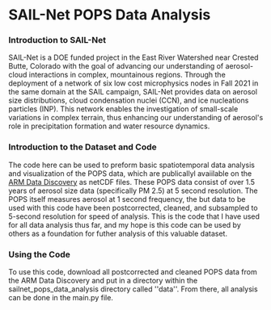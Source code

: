# SAIL-Net POPS Data Analysis

### Introduction to SAIL-Net

SAIL-Net is a DOE funded project in the East River Watershed near Crested Butte, Colorado with the goal of advancing our understanding of aerosol-cloud interactions in complex, mountainous regions. 
Through the deployment of a network of six low cost microphysics nodes in Fall 2021 in the same domain at the SAIL campaign, SAIL-Net provides data on aerosol size distributions, cloud condensation nuclei (CCN), and ice nucleations particles (INP). 
This network enables the investigation of small-scale variations in complex terrain, thus enhancing our understanding of aerosol's role in precipitation formation and water resource dynamics.

### Introduction to the Dataset and Code

The code here can be used to preform basic spatiotemporal data analysis and visualization of the POPS data, which are publicallyl avaiilable on the [ARM Data Discovery](https://adc.arm.gov/discovery/#/results/iopShortName::amf2021SAILCAIVIMT/instrument_code::pops) as netCDF files.
These POPS data consist of over 1.5 years of aerosol size data (specifically PM 2.5) at 5 second resolution.
The POPS itself measures aerosol at 1 second frequency, the but data to be used with this code have been postcorrected, cleaned, and subsampled to 5-second resolution for speed of analysis.
This is the code that I have used for all data analysis thus far, and my hope is this code can be used by others as a foundation for futher analysis of this valuable dataset. 

### Using the Code

To use this code, download all postcorrected and cleaned POPS data from the ARM Data Discovery and put in a directory within the sailnet_pops_data_analysis directory called ''data''.
From there, all analysis can be done in the main.py file.





